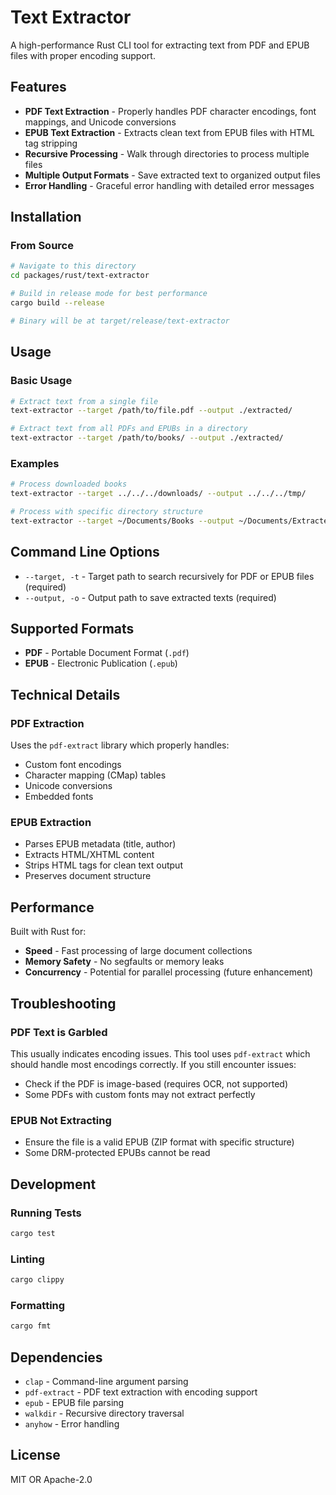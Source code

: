 # Text Extractor

A high-performance Rust CLI tool for extracting text from PDF and EPUB files with proper encoding support.

## Features

- **PDF Text Extraction** - Properly handles PDF character encodings, font mappings, and Unicode conversions
- **EPUB Text Extraction** - Extracts clean text from EPUB files with HTML tag stripping
- **Recursive Processing** - Walk through directories to process multiple files
- **Multiple Output Formats** - Save extracted text to organized output files
- **Error Handling** - Graceful error handling with detailed error messages

## Installation

### From Source

```bash
# Navigate to this directory
cd packages/rust/text-extractor

# Build in release mode for best performance
cargo build --release

# Binary will be at target/release/text-extractor
```

## Usage

### Basic Usage

```bash
# Extract text from a single file
text-extractor --target /path/to/file.pdf --output ./extracted/

# Extract text from all PDFs and EPUBs in a directory
text-extractor --target /path/to/books/ --output ./extracted/
```

### Examples

```bash
# Process downloaded books
text-extractor --target ../../../downloads/ --output ../../../tmp/

# Process with specific directory structure
text-extractor --target ~/Documents/Books --output ~/Documents/ExtractedText
```

## Command Line Options

- `--target, -t` - Target path to search recursively for PDF or EPUB files (required)
- `--output, -o` - Output path to save extracted texts (required)

## Supported Formats

- **PDF** - Portable Document Format (`.pdf`)
- **EPUB** - Electronic Publication (`.epub`)

## Technical Details

### PDF Extraction
Uses the `pdf-extract` library which properly handles:
- Custom font encodings
- Character mapping (CMap) tables
- Unicode conversions
- Embedded fonts

### EPUB Extraction
- Parses EPUB metadata (title, author)
- Extracts HTML/XHTML content
- Strips HTML tags for clean text output
- Preserves document structure

## Performance

Built with Rust for:
- **Speed** - Fast processing of large document collections
- **Memory Safety** - No segfaults or memory leaks
- **Concurrency** - Potential for parallel processing (future enhancement)

## Troubleshooting

### PDF Text is Garbled
This usually indicates encoding issues. This tool uses `pdf-extract` which should handle most encodings correctly. If you still encounter issues:
- Check if the PDF is image-based (requires OCR, not supported)
- Some PDFs with custom fonts may not extract perfectly

### EPUB Not Extracting
- Ensure the file is a valid EPUB (ZIP format with specific structure)
- Some DRM-protected EPUBs cannot be read

## Development

### Running Tests
```bash
cargo test
```

### Linting
```bash
cargo clippy
```

### Formatting
```bash
cargo fmt
```

## Dependencies

- `clap` - Command-line argument parsing
- `pdf-extract` - PDF text extraction with encoding support
- `epub` - EPUB file parsing
- `walkdir` - Recursive directory traversal
- `anyhow` - Error handling

## License

MIT OR Apache-2.0
